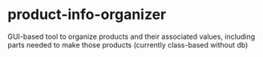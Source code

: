 # product-info-organizer
GUI-based tool to organize products and their associated values, including parts needed to make those products (currently class-based without db)
